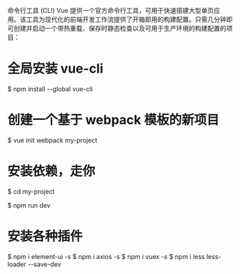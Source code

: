 命令行工具 (CLI)
Vue 提供一个官方命令行工具，可用于快速搭建大型单页应用。该工具为现代化的前端开发工作流提供了开箱即用的构建配置。只需几分钟即可创建并启动一个带热重载、保存时静态检查以及可用于生产环境的构建配置的项目：

# 全局安装 vue-cli
$ npm install --global vue-cli

# 创建一个基于 webpack 模板的新项目
$ vue init webpack my-project

# 安装依赖，走你
$ cd my-project

$ npm run dev


# 安装各种插件
$ npm i element-ui -s
$ npm i axios -s 
$ npm i vuex -s
$ npm i less less-loader --save-dev  